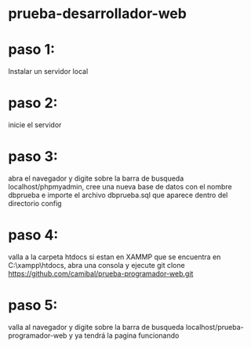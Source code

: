 # prueba-desarrollador-web

# paso 1:<br>
Instalar un servidor local<br>
# paso 2:<br>
inicie el servidor<br>
# paso 3:<br>
abra el navegador y digite sobre la barra de busqueda localhost/phpmyadmin, cree una nueva base de datos con el nombre dbprueba e importe el archivo dbprueba.sql que aparece dentro del directorio config<br>
# paso 4:<br>
valla a la carpeta htdocs si estan en XAMMP que se encuentra en C:\xampp\htdocs\, abra una consola y ejecute git clone https://github.com/camibal/prueba-programador-web.git<br>
# paso 5:<br>
valla al navegador y digite sobre la barra de busqueda localhost/prueba-programador-web y ya tendrá la pagina funcionando
